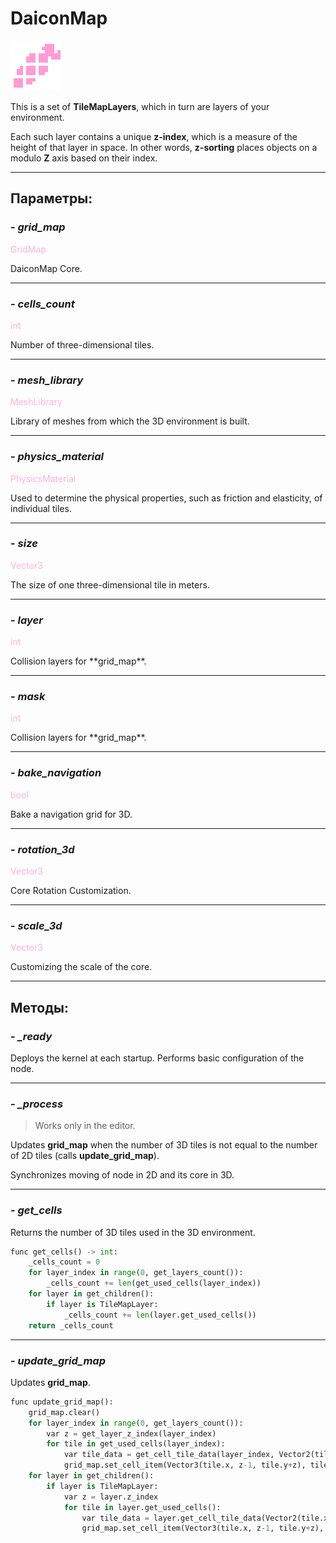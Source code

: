 # DaiconMap

![daicon-map.png](../assets/images/daicon-map.png)

This is a set of **TileMapLayers**, which in turn are layers of your environment.

Each such layer contains a unique **z-index**, which is a measure of the height of that layer in space. In other words, **z-sorting** places objects on a modulo **Z** axis based on their index.

---
## **Параметры**:

### - *grid_map*
<p style="color:#ffb0e0;">GridMap</p>
DaiconMap Core.

---
### - *cells_count*
<p style="color:#ffb0e0;">int</p>
Number of three-dimensional tiles.

---
### - *mesh_library*
<p style="color:#ffb0e0;">MeshLibrary</p>
Library of meshes from which the 3D environment is built.

---
### - *physics_material*
<p style="color:#ffb0e0;">PhysicsMaterial</p>
Used to determine the physical properties, such as friction and elasticity, of individual tiles.

---
### - *size*
<p style="color:#ffb0e0;">Vector3</p>
The size of one three-dimensional tile in meters.

---
### - *layer*
<p style="color:#ffb0e0;">int</p>
Collision layers for **grid_map**.

---
### - *mask*
<p style="color:#ffb0e0;">int</p>
Collision layers for **grid_map**.

---
### - *bake_navigation*
<p style="color:#ffb0e0;">bool</p>
Bake a navigation grid for 3D.

---
### - *rotation_3d*
<p style="color:#ffb0e0;">Vector3</p>
Core Rotation Customization.

---
### - *scale_3d*
<p style="color:#ffb0e0;">Vector3</p>
Customizing the scale of the core.

---
## **Методы**:
### - *_ready*

Deploys the kernel at each startup. Performs basic configuration of the node.

---
### - *_process*

> Works only in the editor.

Updates **grid_map** when the number of 3D tiles is not equal to the number of 2D tiles (calls **update_grid_map**).

Synchronizes moving of node in 2D and its core in 3D. 

---
### - *get_cells*

Returns the number of 3D tiles used in the 3D environment.

```python
func get_cells() -> int:
	_cells_count = 0
	for layer_index in range(0, get_layers_count()):
		_cells_count += len(get_used_cells(layer_index))
	for layer in get_children():
		if layer is TileMapLayer:
			_cells_count += len(layer.get_used_cells())
	return _cells_count
```

---
### - *update_grid_map*

Updates **grid_map**.

```python
func update_grid_map():
	grid_map.clear()
	for layer_index in range(0, get_layers_count()):
		var z = get_layer_z_index(layer_index)
		for tile in get_used_cells(layer_index):
			var tile_data = get_cell_tile_data(layer_index, Vector2(tile.x, tile.y))
			grid_map.set_cell_item(Vector3(tile.x, z-1, tile.y+z), tile_data.get_custom_data("Item"))
	for layer in get_children():
		if layer is TileMapLayer:
			var z = layer.z_index
			for tile in layer.get_used_cells():
				var tile_data = layer.get_cell_tile_data(Vector2(tile.x, tile.y))
				grid_map.set_cell_item(Vector3(tile.x, z-1, tile.y+z), tile_data.get_custom_data("Item"))
```